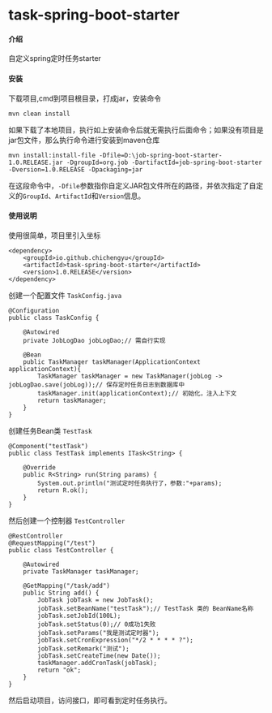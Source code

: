 # task-spring-boot-starter

#### 介绍
自定义spring定时任务starter

#### 安装
下载项目,cmd到项目根目录，打成jar，安装命令
```
mvn clean install

```
如果下载了本地项目，执行如上安装命令后就无需执行后面命令；如果没有项目是jar包文件，那么执行命令进行安装到maven仓库
```
mvn install:install-file -Dfile=D:\job-spring-boot-starter-1.0.RELEASE.jar -DgroupId=org.job -DartifactId=job-spring-boot-starter -Dversion=1.0.RELEASE -Dpackaging=jar
```
在这段命令中，` -Dfile `参数指你自定义JAR包文件所在的路径，并依次指定了自定义的` GroupId `、` ArtifactId `和` Version `信息。 

#### 使用说明

使用很简单，项目里引入坐标
```
<dependency>
    <groupId>io.github.chichengyu</groupId>
    <artifactId>task-spring-boot-starter</artifactId>
    <version>1.0.RELEASE</version>
</dependency>
```
创建一个配置文件 ` TaskConfig.java `
```
@Configuration
public class TaskConfig {

    @Autowired
    private JobLogDao jobLogDao;// 需自行实现

    @Bean
    public TaskManager taskManager(ApplicationContext applicationContext){
        TaskManager taskManager = new TaskManager(jobLog -> jobLogDao.save(jobLog));// 保存定时任务日志到数据库中
        taskManager.init(applicationContext);// 初始化，注入上下文
        return taskManager;
    }
}
```
创建任务Bean类  ` TestTask `
```
@Component("testTask")
public class TestTask implements ITask<String> {

    @Override
    public R<String> run(String params) {
        System.out.println("测试定时任务执行了，参数:"+params);
        return R.ok();
    }
}
``` 
然后创建一个控制器 ` TestController `
```
@RestController
@RequestMapping("/test")
public class TestController {

    @Autowired
    private TaskManager taskManager;

    @GetMapping("/task/add")
    public String add() {
        JobTask jobTask = new JobTask();
        jobTask.setBeanName("testTask");// TestTask 类的 BeanName名称
        jobTask.setJobId(100L);
        jobTask.setStatus(0);// 0成功1失败
        jobTask.setParams("我是测试定时器");
        jobTask.setCronExpression("*/2 * * * * ?");
        jobTask.setRemark("测试");
        jobTask.setCreateTime(new Date());
        taskManager.addCronTask(jobTask);
        return "ok";
    }
}
```
然后启动项目，访问接口，即可看到定时任务执行。
